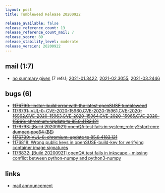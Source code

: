 ```yaml
---
layout: post
title: Tumbleweed Release 20200922

release_available: false
release_reference_count: 13
release_reference_count_mail: 7
release_score: 89
release_stability_level: moderate
release_version: 20200922
---
```


## mail (1:7)

- [no summary given](https://lists.opensuse.org/opensuse-factory/2020-09/msg00220.html) (7 refs); [2021-01.3422](https://github.com/boombatower/tumbleweed-review/issues/10), [2021-02.3055](https://github.com/boombatower/tumbleweed-review/issues/10), [2021-03.2446](https://github.com/boombatower/tumbleweed-review/issues/10)

## bugs (6)

<!--more-->

- ~~[1176790: linstor: build error with the latest openSUSE tumbleweed](https://bugzilla.opensuse.org/show_bug.cgi?id=1176790)~~
- ~~[1176791: VUL-0: CVE-2020-15960,CVE-2020-15961,CVE-2020-15962,CVE-2020-15963,CVE-2020-15964,CVE-2020-15965,CVE-2020-15966: chromium: Update to 85.0.4183.121](https://bugzilla.opensuse.org/show_bug.cgi?id=1176791)~~
- ~~[1176793: \[Build 20200921\] openQA test fails in system_role y2start core dumped ppc64 (BE)](https://bugzilla.opensuse.org/show_bug.cgi?id=1176793)~~
- ~~[1176799: VUL-0: chromium: update to 85.0.4183.121](https://bugzilla.opensuse.org/show_bug.cgi?id=1176799)~~
- [1176818: Wrong public keys in openSUSE-build-key for verifying container image signatures](https://bugzilla.opensuse.org/show_bug.cgi?id=1176818)
- [1176832: \[Build 20200921\] openQA test fails in inkscape - missing conflict between python-numpy and python3-numpy](https://bugzilla.opensuse.org/show_bug.cgi?id=1176832)



## links

- [mail announcement](https://github.com/boombatower/tumbleweed-review/issues/10)
